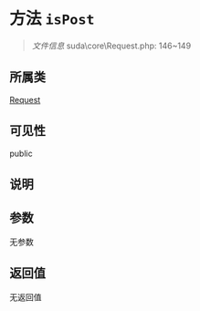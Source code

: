 # 方法 `isPost`

> *文件信息* suda\core\Request.php: 146~149

## 所属类 

[Request](../Request.md)

## 可见性

public

## 说明



## 参数


无参数


## 返回值

无返回值
